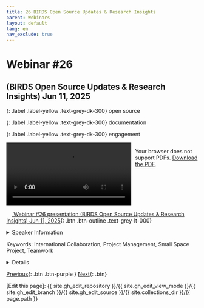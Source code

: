 ```yaml
---
title: 26 BIRDS Open Source Updates & Research Insights
parent: Webinars
layout: default
lang: en
nav_exclude: true
---
```


# Webinar #26
## (BIRDS Open Source Updates & Research Insights) Jun 11, 2025

{: .label .label-yellow .text-grey-dk-300}
open source

{: .label .label-yellow .text-grey-dk-300}
documentation

{: .label .label-yellow .text-grey-dk-300}
engagement

<div style="display: flex; gap: 10px; align-items: flex-start;">
  <!-- Video Section -->
  <div style="flex: 2; max-width: 66%;">
    <video controls width="100%" height="auto">
      <source src="https://birds-project.com/open-source/video/birds_bus_opensource_webinar_26.mp4" type="video/mp4">
      Your browser does not support the video tag.
    </video>
  </div>

  <!-- Chat Section -->
  <div style="flex: 1; max-width: 33%;">
    <object 
      data="https://birds-project.com/open-source/pdf/BIRDS_BUS_Opensource_26_chat.pdf" 
      width="100%" 
      height="275px">
      <p>Your browser does not support PDFs. <a href="https://birds-project.com/open-source/pdf/BIRDS_BUS_Opensource_26_chat.pdf">Download the PDF</a>.</p>
    </object>
  </div>
</div>

<!-- Download Presentation  -->
[<img src="https://raw.githubusercontent.com/FortAwesome/Font-Awesome/6.x/svgs/regular/circle-down.svg" width="15" height="15"> Webinar #26 presentation (BIRDS Open Source Updates & Research Insights) Jun 11, 2025](https://birds-project.com/open-source/pdf/birds_bus_opensource_webinar_26.pdf){: .btn .btn-outline .text-grey-lt-000}

<details markdown="block">
<summary>Speaker Information</summary>
Husseinat Etti-Balogun is currently pursuing a Master’s in Space Systems Engineering at
Kyushu Institute of Technology, where she is working on the topic “The Impact of Visual and
Interactive Documentation on CubeSat Flight Software Reuse.” Husseinat has
demonstrated a strong commitment to space technology development for close to four years,
contributing to multiple projects in varying capacities.
She currently serves as the On-Board Computer (OBC) Lead for the BIRDS-RPM project and
is an active member of the OBC team within the Leopard satellite project at Kyutech. She also
volunteers as a Community Coordinator for the LibreCube and UNISEC-Nigeria
organizations, supporting collaboration and knowledge-sharing in the open-source space
community, as well as SGAC in the capacity of an Executive Secretary.
Beyond her technical contributions, Husseinat is passionate about sharing her knowledge
and experiences with the community. She believes in the power of open-source collaboration
to propel the space industry forward and is thrilled to present at the upcoming BIRDS Bus
Open Source Webinar.
</details>

Keywords: International Collaboration, Project Management, Small Space Project, Teamwork

<details markdown="block">
<summary>Details</summary>
This presentation will provide an update on recent improvements to the BIRDS Open
Source community pages and documentation website, highlighting new features and
navigation aids designed to support users and contributors. A live demonstration will
showcase how users can now more easily find information, contribute, and engage
with the project’s resources.
The presentation will also contextualize these updates within ongoing research on the
impact of visual and interactive documentation on CubeSat flight software reuse—a
key consideration for educational satellite projects and emerging spacefaring nations.
Attendees will learn how the integration of user-friendly, interactive documentation
can enhance collaboration and lower the barrier to entry for new teams.
The talk will conclude with an open invitation for feedback, aiming to incorporate
community perspectives into the continuous improvement of the BIRDS Open Source
project.
</details>

[Previous]({{site.url}}//resources/webinars/webinar-24){: .btn .btn-purple }
[Next]({{site.url}}/resources/webinars/webinar-26){: .btn}

[Edit this page]:  {{ site.gh_edit_repository }}/{{ site.gh_edit_view_mode }}/{{ site.gh_edit_branch }}/{{ site.gh_edit_source }}/{{ site.collections_dir }}/{{ page.path }}
